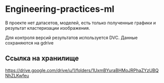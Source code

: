 # Engineering-practices-ml

В проекте нет датасетов, моделей, есть только полученные графики и результат кластеризации изображения.

Для контроля версий результатов используется DVC.
Данные сохраняются на gdrive

## Ссылка на хранилище
https://drive.google.com/drive/u/1/folders/1UxmBYuraBHMoJRPhaZYzUBQNhZLKwfeu
